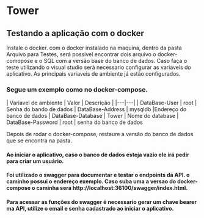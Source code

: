 # Tower
## Testando a aplicação com o docker ##
Instale o docker.
com o docker instalado na maquina, dentro da pasta Arquivo para Testes, será possivel encontrar dois arquivo o docker-comopose e o SQL com a versão base do banco de dados.
Caso faça o teste utilizando o visual studio será necessario configurar as variaveis do aplicativo.
As principais variaveis de ambiente já estão configurados.
### Segue um exemplo como no docker-compose.
   | Variavel de ambiente | Valor | Descrição |
   |---|---|
   | DataBase-User | root | Senha do bando de dados
   | DataBase-Address | mysqldb |Endereço do banco de dados
   | DataBase-Database | Tower | Nome do database
   | DataBase-Password | root |  senha do banco de dados

   
Depois de rodar o docker-compose, restaure a versão do banco de dados que se encontra na pasta.

#### Ao iniciar o aplicativo, caso o banco de dados esteja vazio ele irá pedir para criar um usuário.
#### Foi utilizado o swagger para documentar e testar o endpoints da API. o caminho possui o endereço exemplo. Caso suba uma a versao do docker-compose o caminha será http://localhost:36100/swagger/index.html.
#### Para acessar as funções do swagger é necessario gerar um chave bearer ma API, utilize o email e senha cadastrado ao iniciar o aplicativo.
